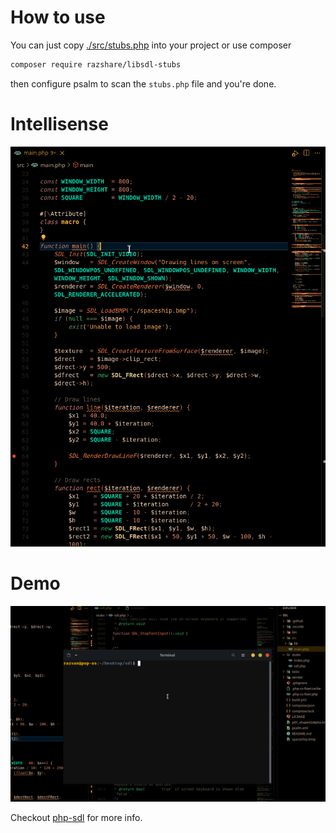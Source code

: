 # How to use

You can just copy [./src/stubs.php](./src/stubs.php) into your project or use composer

```sh
composer require razshare/libsdl-stubs
```
then configure psalm to scan the `stubs.php` file and you're done.

# Intellisense

![image](./stubs.gif)

# Demo

![image](./demo.gif)

Checkout [php-sdl](https://github.com/Ponup/php-sdl) for more info.
